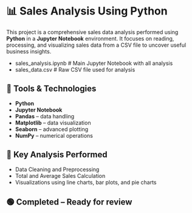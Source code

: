 # 📊 Sales Analysis Using Python

This project is a comprehensive sales data analysis performed using **Python** in a **Jupyter Notebook** environment.
It focuses on reading, processing, and visualizing sales data from a CSV file to uncover useful business insights.

* sales_analysis.ipynb # Main Jupyter Notebook with all analysis
* sales_data.csv # Raw CSV file used for analysis

## 🔧 Tools & Technologies

- **Python**
- **Jupyter Notebook**
- **Pandas** – data handling
- **Matplotlib** – data visualization
- **Seaborn** – advanced plotting
- **NumPy** – numerical operations

## 📌 Key Analysis Performed

- Data Cleaning and Preprocessing  
- Total and Average Sales Calculation    
- Visualizations using line charts, bar plots, and pie charts

## 🟢 Completed – Ready for review


